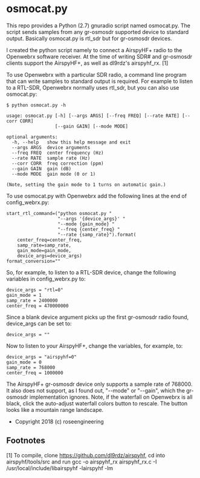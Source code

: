 
osmocat.py
==========

This repo provides a Python (2.7) gnuradio script named osmocat.py.
The script sends samples from any gr-osmosdr supported device to 
standard output.  Basically osmocat.py is rtl\_sdr but for 
gr-osmosdr devices. 

I created the python script namely to connect a AirspyHF+ radio to 
the Openwebrx software receiver.  At the time of writing 
SDR# and gr-osmosdr clients support the AirspyHF+, as well as dl9rdz's 
airspyhf\_rx. [1] 

To use Openwebrx with a particular SDR radio, a command line
program that can write samples to standard output is required.
For example to listen to a RTL-SDR, Openwebrx normally uses 
rtl\_sdr, but you can also use osmocat.py:

    $ python osmocat.py -h

    usage: osmocat.py [-h] [--args ARGS] [--freq FREQ] [--rate RATE] [--corr CORR]
                      [--gain GAIN] [--mode MODE]

    optional arguments:
      -h, --help   show this help message and exit
      --args ARGS  device arguments
      --freq FREQ  center frequency (Hz)
      --rate RATE  sample rate (Hz)
      --corr CORR  freq correction (ppm)
      --gain GAIN  gain (dB)
      --mode MODE  gain mode (0 or 1)

    (Note, setting the gain mode to 1 turns on automatic gain.)

To use osmocat.py with Openwebrx add the following lines at
the end of config\_webrx.py:

    start_rtl_command=("python osmocat.py "
                       "--args '{device_args}' "
                       "--mode {gain_mode} "
                       "--freq {center_freq} "
                       "--rate {samp_rate}").format(
        center_freq=center_freq, 
        samp_rate=samp_rate, 
        gain_mode=gain_mode, 
        device_args=device_args)
    format_conversion=""

So, for example, to listen to a RTL-SDR device, change the following variables
in config\_webrx.py to:

    device_args = "rtl=0"
    gain_mode = 1
    samp_rate = 2400000
    center_freq = 470000000

Since a blank device argument picks up the first
gr-osmosdr radio found, device\_args can be set to:

    device_args = ""

Now to listen to your AirspyHF+, change the variables, for example, to:

    device_args = "airspyhf=0"
    gain_mode = 0
    samp_rate = 768000
    center_freq = 1000000

The AirspyHF+ gr-osmosdr device only supports a sample rate of 768000.
It also does not support, as I found out, "--mode" or "--gain", which 
the gr-osmosdr implementation ignores.  Note, if the waterfall on Openwebrx is all black, click
the auto-adjust waterfall colors button to rescale.  The button looks 
like a mountain range landscape. 
 
- Copyright 2018 (c) roseengineering

Footnotes
---------

[1] To compile, clone https://github.com/dl9rdz/airspyhf, cd into airspyhf/tools/src and run gcc -o airspyhf\_rx airspyhf\_rx.c -I /usr/local/include/libairspyhf -lairspyhf -lm

